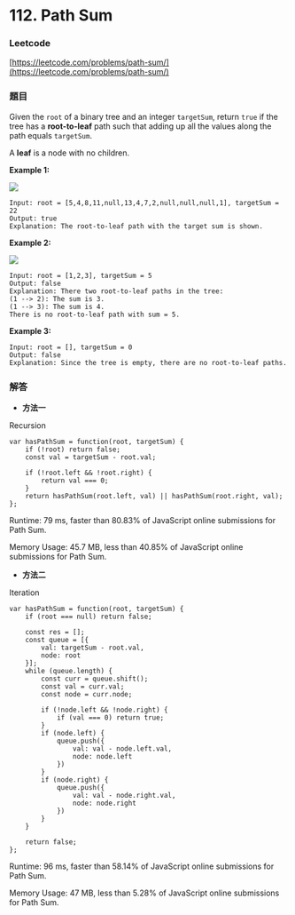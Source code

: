 # 112. Path Sum

### Leetcode

[https://leetcode.com/problems/path-sum/](https://leetcode.com/problems/path-sum/)

### 題目

Given the `root` of a binary tree and an integer `targetSum`, return `true` if the tree has a **root-to-leaf** path such that adding up all the values along the path equals `targetSum`.

A **leaf** is a node with no children.

&#x20;

**Example 1:**

![](https://assets.leetcode.com/uploads/2021/01/18/pathsum1.jpg)

```
Input: root = [5,4,8,11,null,13,4,7,2,null,null,null,1], targetSum = 22
Output: true
Explanation: The root-to-leaf path with the target sum is shown.
```

**Example 2:**

![](https://assets.leetcode.com/uploads/2021/01/18/pathsum2.jpg)

```
Input: root = [1,2,3], targetSum = 5
Output: false
Explanation: There two root-to-leaf paths in the tree:
(1 --> 2): The sum is 3.
(1 --> 3): The sum is 4.
There is no root-to-leaf path with sum = 5.
```

**Example 3:**

```
Input: root = [], targetSum = 0
Output: false
Explanation: Since the tree is empty, there are no root-to-leaf paths.
```

### 解答 <a href="#ti-jie" id="ti-jie"></a>

* **方法一**

Recursion

```
var hasPathSum = function(root, targetSum) {    
    if (!root) return false;
    const val = targetSum - root.val;

    if (!root.left && !root.right) {
        return val === 0;
    }
    return hasPathSum(root.left, val) || hasPathSum(root.right, val);
};
```

Runtime: 79 ms, faster than 80.83% of JavaScript online submissions for Path Sum.

Memory Usage: 45.7 MB, less than 40.85% of JavaScript online submissions for Path Sum.

* **方法二**

Iteration

```
var hasPathSum = function(root, targetSum) {
    if (root === null) return false;
    
    const res = [];
    const queue = [{
        val: targetSum - root.val,
        node: root
    }];
    while (queue.length) {
        const curr = queue.shift();        
        const val = curr.val;
        const node = curr.node;
        
        if (!node.left && !node.right) {
            if (val === 0) return true;
        }
        if (node.left) {
            queue.push({
                val: val - node.left.val,
                node: node.left
            })
        }
        if (node.right) {
            queue.push({
                val: val - node.right.val,
                node: node.right
            })
        }
    }
    
    return false;
};
```

Runtime: 96 ms, faster than 58.14% of JavaScript online submissions for Path Sum.

Memory Usage: 47 MB, less than 5.28% of JavaScript online submissions for Path Sum.
